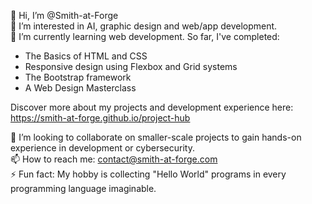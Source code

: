 👋 Hi, I’m @Smith-at-Forge  
👀 I’m interested in AI, graphic design and web/app development.  
🌱 I’m currently learning web development. So far, I've completed:
- The Basics of HTML and CSS
- Responsive design using Flexbox and Grid systems
- The Bootstrap framework
- A Web Design Masterclass  

Discover more about my projects and development experience here:
https://smith-at-forge.github.io/project-hub

💞️ I’m looking to collaborate on smaller-scale projects to gain hands-on experience in development or cybersecurity.  
📫 How to reach me: contact@smith-at-forge.com  
⚡ Fun fact: My hobby is collecting "Hello World" programs in every programming language imaginable.  

<!---
Smith-at-Forge/Smith-at-Forge is a ✨ special ✨ repository because its `README.md` (this file) appears on your GitHub profile.
You can click the Preview link to take a look at your changes.
--->

